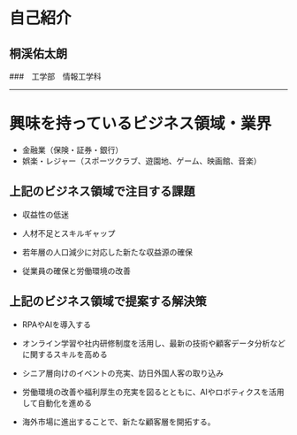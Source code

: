 # 自己紹介

## 桐渓佑太朗

###　工学部　情報工学科


* * *

# 興味を持っているビジネス領域・業界

- 金融業（保険・証券・銀行）
- 娯楽・レジャー（スポーツクラブ、遊園地、ゲーム、映画館、音楽）

## 上記のビジネス領域で注目する課題

- 収益性の低迷
- 人材不足とスキルギャップ

- 若年層の人口減少に対応した新たな収益源の確保
- 従業員の確保と労働環境の改善
## 上記のビジネス領域で提案する解決策

-  RPAやAIを導入する
- オンライン学習や社内研修制度を活用し、最新の技術や顧客データ分析などに関するスキルを高める

- シニア層向けのイベントの充実、訪日外国人客の取り込み
- 労働環境の改善や福利厚生の充実を図るとともに、AIやロボティクスを活用して自動化を進める
- 海外市場に進出することで、新たな顧客層を開拓する。
  

